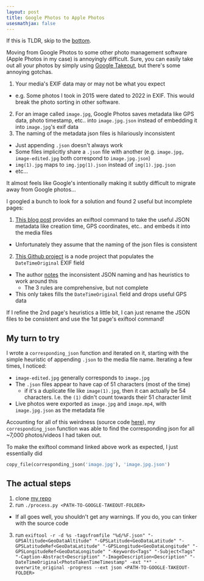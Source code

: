 ```yaml
---
layout: post
title: Google Photos to Apple Photos
usesmathjax: false
---
```


If this is TLDR, skip to the [bottom](./#the-actual-steps).

Moving from Google Photos to some other photo management software (Apple Photos in my case) is annoyingly difficult.
Sure, you can easily take out all your photos by simply using [Google Takeout](https://takeout.google.com/settings/takeout),
but there's some annoying gotchas.

1. Your media's EXIF data may or may not be what you expect
  - e.g. Some photos I took in 2015 were dated to 2022 in EXIF.
  This would break the photo sorting in other software.
2. For an image called `image.jpg`, Google Photos saves metadata like GPS data, photo timestamp, etc.. into `image.jpg.json` instead of embedding it into `image.jpg`'s exif data
3. The naming of the metadata json files is hilariously inconsistent
  - Just appending `.json` doesn't always work
  - Some files implicitly share a `.json` file with another (e.g. `image.jpg, image-edited.jpg` both correspond to `image.jpg.json`)
  - `img(1).jpg` maps to `img.jpg(1).json` instead of `img(1).jpg.json`
  - etc...
  
It almost feels like Google's intentionally making it subtly difficult to migrate away from Google photos...
  
I googled a bunch to look for a solution and found 2 useful but incomplete pages:

1. [This blog post](https://legault.me/post/correctly-migrate-away-from-google-photos-to-icloud) provides an exiftool
command to take the useful JSON metadata like creation time, GPS coordinates, etc.. and embeds it into the media files
  - Unfortunately they assume that the naming of the json files is consistent
2. [This Github project](https://github.com/mattwilson1024/google-photos-exif) is a node project that populates the `DateTimeOriginal` EXIF field
  - The author [notes](https://github.com/mattwilson1024/google-photos-exif#how-are-media-files-matched-to-json-sidecar-files) the 
  inconsistent JSON naming and has heuristics to work around this
    - The 3 rules are comprehensive, but not complete
  - This only takes fills the `DateTimeOriginal` field and drops useful GPS data
  
If I refine the 2nd page's heuristics a little bit, I can just rename the JSON files to be consistent and use the 1st page's exiftool command!
  
## My turn to try

I wrote a `corresponding_json` function and iterated on it, starting with the simple heuristic of appending `.json` to the media file name.
Iterating a few times, I noticed:

- `image-edited.jpg` generally corresponds to `image.jpg`
- The `.json` files appear to have cap of 51 characters (most of the time)
  - if it's a duplicate file like `image(1).jpg`, then it can actually be 54 characters.
  I.e. the `(1)` didn't count towards their 51 character limit
- Live photos were exported as `image.jpg` and `image.mp4`, with `image.jpg.json` as the metadata file

Accounting for all of this weirdness (source code [here](https://github.com/HavinLeung/google-takeout/blob/master/process.py)),
my `corresponding_json` function was able to find the corresponding json for all ~7,000 photos/videos I had taken out.

To make the exiftool command linked above work as expected, I just essentially did 
```python
copy_file(corresponding_json('image.jpg'), 'image.jpg.json')
```

## The actual steps

1. clone [my repo](https://github.com/HavinLeung/google-takeout)
2. run `./process.py <PATH-TO-GOOGLE-TAKEOUT-FOLDER>`
  - If all goes well, you shouldn't get any warnings. If you do, you can tinker with the source code
3. run `exiftool -r -d %s -tagsfromfile "%d/%F.json" "-GPSAltitude<GeoDataAltitude" "-GPSLatitude<GeoDataLatitude" "-GPSLatitudeRef<GeoDataLatitude" "-GPSLongitude<GeoDataLongitude" "-GPSLongitudeRef<GeoDataLongitude" "-Keywords<Tags" "-Subject<Tags" "-Caption-Abstract<Description" "-ImageDescription<Description" "-DateTimeOriginal<PhotoTakenTimeTimestamp" -ext "*" -overwrite_original -progress --ext json <PATH-TO-GOOGLE-TAKEOUT-FOLDER>`


